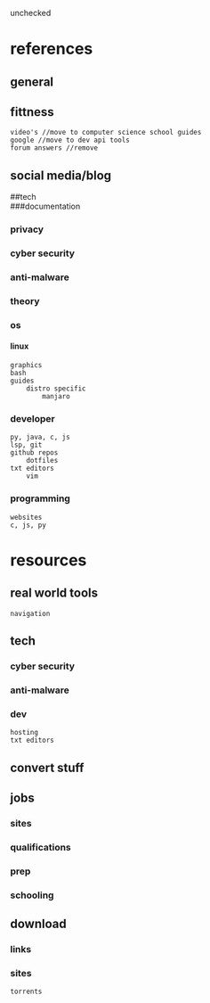 unchecked 
# references
## general
## fittness
    video's //move to computer science school guides 
    google //move to dev api tools 
    forum answers //remove
## social media/blog 
##tech  
###documentation

### privacy
### cyber security
### anti-malware    
### theory
### os 
#### linux
    graphics
    bash
    guides
        distro specific
            manjaro
### developer
    py, java, c, js
    lsp, git
    github repos
        dotfiles
    txt editors
        vim
### programming
    websites 
    c, js, py

# resources
## real world tools
    navigation
## tech        
### cyber security
### anti-malware
### dev 
    hosting 
    txt editors
## convert stuff 
## jobs
### sites
### qualifications
### prep
### schooling

## download
### links
### sites
    torrents
